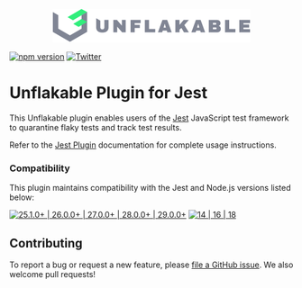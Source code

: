 <p align="center">
  <a href="https://unflakable.com" target="_blank" rel="noopener" align="center">
    <img src="https://github.com/unflakable/unflakable-javascript/blob/main/images/logo.svg?raw=true" width="350" alt="Unflakable" />
  </a>
</p>

[![npm version](https://img.shields.io/npm/v/@unflakable/jest-plugin.svg)](https://www.npmjs.com/package/@unflakable/jest-plugin)
[![Twitter](https://img.shields.io/twitter/url?label=%40unflakable&style=social&url=https%3A%2F%2Ftwitter.com%2Funflakable)](https://twitter.com/unflakable)

# Unflakable Plugin for Jest

This Unflakable plugin enables users of the [Jest](https://jestjs.io) JavaScript test framework
to quarantine flaky tests and track test results.

Refer to the [Jest Plugin](https://docs.unflakable.com/plugins/jest) documentation for
complete usage instructions.

### Compatibility

This plugin maintains compatibility with the Jest and Node.js versions listed below:

[![25.1.0+ | 26.0.0+ | 27.0.0+ | 28.0.0+ | 29.0.0+](https://img.shields.io/badge/Jest-25.1.0%2B%20%7C%2026.0.0%2B%20%7C%2027.0.0%2B%20%7C%2028.0.0%2B%20%7C%2029.0.0%2B-C21325?logo=jest&labelColor=white&logoColor=C21325&style=flat)](https://jestjs.io)
[![14 | 16 | 18](https://img.shields.io/badge/Node.js-14%20%7C%2016%20%7C%2018-339933?logo=node.js&labelColor=white&logoColor=339933&style=flat)](https://nodejs.org)

## Contributing

To report a bug or request a new feature, please
[file a GitHub issue](https://github.com/unflakable/unflakable-javascript/issues).
We also welcome pull requests!
